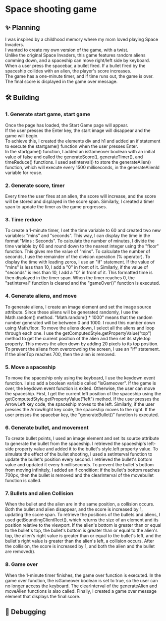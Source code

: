 # Space shooting game

## ✨ Planning

I was inspired by a childhood memory where my mom loved playing Space Invaders. <br>
I wanted to create my own version of the game, with a twist.<br>
Unlike the original Space Invaders, this game features random aliens comming down, and a spaceship can move right/left side by keyboard.<br>
When a user press the spacebar, a bullet fired. If a bullet fired by the spaceship collides with an alien, the player's score increases.<br>
The game has a one-minute timer, and if time runs out, the game is over. The final score is displayed in the game over message. 


## 🛠️ Building 
### 1. Generate start game, start game
Once the page has loaded, the Start Game page will appear. <br>
If the user presses the Enter key, the start image will disappear and the game will begin. <br>
To achieve this, I created the elements div and h1 and added an if statement to execute the startgame() function when the user presses Enter.<br>
In the startgame() function, I added an isGameover boolean with an initial value of false and called the generateScore(), generateTimer(), and timeReduce() functions. I used setInterval() to store the generateAlien() function, which will execute every 1500 milliseconds, in the generateAlienId variable for reuse.


### 2. Generate score, timer
Every time the user fires at an alien, the score will increase, and the score will be stored and displayed in the score span. Similarly, I created a timer span to update the timer as the game progresses.


### 3. Time reduce
To create a 1-minute timer, I set the time variable to 60 and created two new variables: "mins" and "seconds". This way, I can display the time in the format "Mins : Seconds". To calculate the number of minutes, I divide the time variable by 60 and round down to the nearest integer using the "floor" function. This gives me the value of "mins". To calculate the number of seconds, I use the remainder of the division operation (% operator). 
To display the time with leading zeros, I use an "if" statement. If the value of "mins" is less than 10, I add a "0" in front of it. Similarly, if the value of "seconds" is less than 10, I add a "0" in front of it. This formatted time is then displayed in the timer span.
When the timer reaches 0, the "setInterval" function is cleared and the "gameOver()" function is executed.


### 4. Generate aliens, and move
To generate aliens, I create an image element and set the image source attribute. Since these aliens will be generated randomly, I use the Math.random() method. "Math.random() * 1000" means that the random number generated will be between 0 and 1000. I round this number down using Math.floor.
To move the aliens down, I select all the aliens and loop through each one. I use the getComputedStyle.getPropertyValue("top") method to get the current position of the alien and then set its style.top property. This moves the alien down by adding 20 pixels to its top position. To prevent the aliens from overcrowding the screen, I use an "if" statement. If the alienTop reaches 700, then the alien is removed.


### 5. Move a spaceship
To move the spaceship only using the keyboard, I use the keydown event function. I also add a boolean variable called "isGameover". If the game is over, the keydown event function is exited. Otherwise, the user can move the spaceship.
First, I get the current left position of the spaceship using the getComputedStyle.getPropertyValue("left") method. If the user presses the ArrowLeft key code, the spaceship moves to the left. Similarly, if the user presses the ArrowRight key code, the spaceship moves to the right. If the user presses the spacebar key, the "generateBullet()" function is executed.


### 6. Generate bullet, and movement
To create bullet points, I used an image element and set its source attribute to generate the bullet from the spaceship. I retrieved the spaceship's left-side property value and added it to the bullet's style.left property value. To simulate the effect of the bullet shooting, I used a setInterval function to update the bullet's position every second. I retrieved the bullet's bottom value and updated it every 5 milliseconds.
To prevent the bullet's bottom from moving infinitely, I added an if condition: if the bullet's bottom reaches 700px, then the bullet is removed and the clearInterval of the movebullet function is called.


### 7. Bullets and alien Collision
When the bullet and the alien are in the same position, a collision occurs. Both the bullet and alien disappear, and the score is increased by 1, updating the score span. To retrieve the positions of the bullets and aliens, I used getBoundingClientRect(), which returns the size of an element and its position relative to the viewport. If the alien's bottom is greater than or equal to the bullet's top, the bullet's bottom is greater than or equal to the alien's top, the alien's right value is greater than or equal to the bullet's left, and the bullet's right value is greater than the alien's left, a collision occurs. After the collision, the score is increased by 1, and both the alien and the bullet are removed().


### 8. Game over
When the 1-minute timer finishes, the game over function is executed. In the game over function, the isGameover boolean is set to true, so the user can no longer access the keyboard. The clearInterval of the generateAlien and moveAlien functions is also called. Finally, I created a game over message element that displays the final score.

 
## 👾 Debugging



